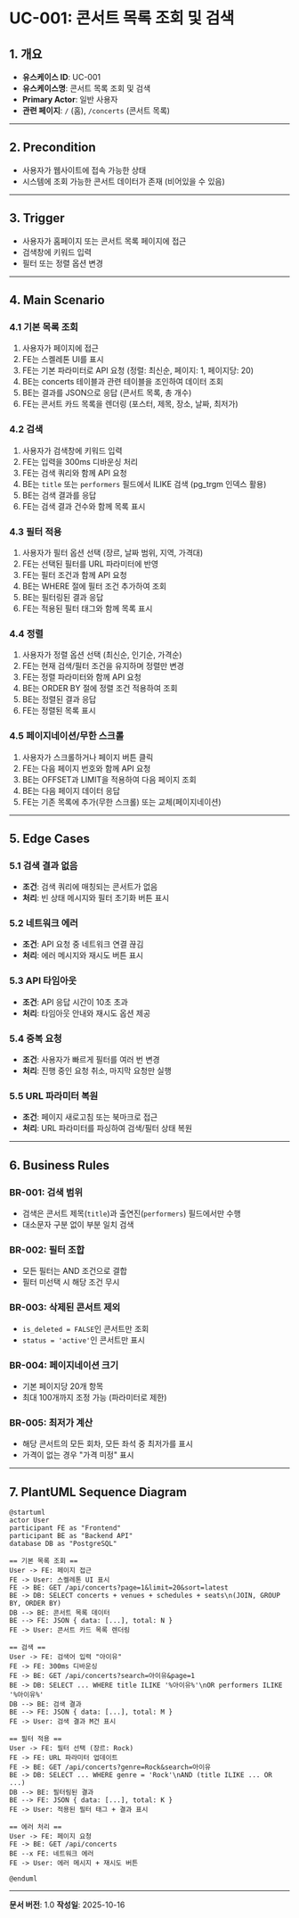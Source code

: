 # UC-001: 콘서트 목록 조회 및 검색

## 1. 개요
- **유스케이스 ID**: UC-001
- **유스케이스명**: 콘서트 목록 조회 및 검색
- **Primary Actor**: 일반 사용자
- **관련 페이지**: `/` (홈), `/concerts` (콘서트 목록)

---

## 2. Precondition
- 사용자가 웹사이트에 접속 가능한 상태
- 시스템에 조회 가능한 콘서트 데이터가 존재 (비어있을 수 있음)

---

## 3. Trigger
- 사용자가 홈페이지 또는 콘서트 목록 페이지에 접근
- 검색창에 키워드 입력
- 필터 또는 정렬 옵션 변경

---

## 4. Main Scenario

### 4.1 기본 목록 조회
1. 사용자가 페이지에 접근
2. FE는 스켈레톤 UI를 표시
3. FE는 기본 파라미터로 API 요청 (정렬: 최신순, 페이지: 1, 페이지당: 20)
4. BE는 concerts 테이블과 관련 테이블을 조인하여 데이터 조회
5. BE는 결과를 JSON으로 응답 (콘서트 목록, 총 개수)
6. FE는 콘서트 카드 목록을 렌더링 (포스터, 제목, 장소, 날짜, 최저가)

### 4.2 검색
1. 사용자가 검색창에 키워드 입력
2. FE는 입력을 300ms 디바운싱 처리
3. FE는 검색 쿼리와 함께 API 요청
4. BE는 `title` 또는 `performers` 필드에서 ILIKE 검색 (pg_trgm 인덱스 활용)
5. BE는 검색 결과를 응답
6. FE는 검색 결과 건수와 함께 목록 표시

### 4.3 필터 적용
1. 사용자가 필터 옵션 선택 (장르, 날짜 범위, 지역, 가격대)
2. FE는 선택된 필터를 URL 파라미터에 반영
3. FE는 필터 조건과 함께 API 요청
4. BE는 WHERE 절에 필터 조건 추가하여 조회
5. BE는 필터링된 결과 응답
6. FE는 적용된 필터 태그와 함께 목록 표시

### 4.4 정렬
1. 사용자가 정렬 옵션 선택 (최신순, 인기순, 가격순)
2. FE는 현재 검색/필터 조건을 유지하며 정렬만 변경
3. FE는 정렬 파라미터와 함께 API 요청
4. BE는 ORDER BY 절에 정렬 조건 적용하여 조회
5. BE는 정렬된 결과 응답
6. FE는 정렬된 목록 표시

### 4.5 페이지네이션/무한 스크롤
1. 사용자가 스크롤하거나 페이지 버튼 클릭
2. FE는 다음 페이지 번호와 함께 API 요청
3. BE는 OFFSET과 LIMIT을 적용하여 다음 페이지 조회
4. BE는 다음 페이지 데이터 응답
5. FE는 기존 목록에 추가(무한 스크롤) 또는 교체(페이지네이션)

---

## 5. Edge Cases

### 5.1 검색 결과 없음
- **조건**: 검색 쿼리에 매칭되는 콘서트가 없음
- **처리**: 빈 상태 메시지와 필터 초기화 버튼 표시

### 5.2 네트워크 에러
- **조건**: API 요청 중 네트워크 연결 끊김
- **처리**: 에러 메시지와 재시도 버튼 표시

### 5.3 API 타임아웃
- **조건**: API 응답 시간이 10초 초과
- **처리**: 타임아웃 안내와 재시도 옵션 제공

### 5.4 중복 요청
- **조건**: 사용자가 빠르게 필터를 여러 번 변경
- **처리**: 진행 중인 요청 취소, 마지막 요청만 실행

### 5.5 URL 파라미터 복원
- **조건**: 페이지 새로고침 또는 북마크로 접근
- **처리**: URL 파라미터를 파싱하여 검색/필터 상태 복원

---

## 6. Business Rules

### BR-001: 검색 범위
- 검색은 콘서트 제목(`title`)과 출연진(`performers`) 필드에서만 수행
- 대소문자 구분 없이 부분 일치 검색

### BR-002: 필터 조합
- 모든 필터는 AND 조건으로 결합
- 필터 미선택 시 해당 조건 무시

### BR-003: 삭제된 콘서트 제외
- `is_deleted = FALSE`인 콘서트만 조회
- `status = 'active'`인 콘서트만 표시

### BR-004: 페이지네이션 크기
- 기본 페이지당 20개 항목
- 최대 100개까지 조정 가능 (파라미터로 제한)

### BR-005: 최저가 계산
- 해당 콘서트의 모든 회차, 모든 좌석 중 최저가를 표시
- 가격이 없는 경우 "가격 미정" 표시

---

## 7. PlantUML Sequence Diagram

```plantuml
@startuml
actor User
participant FE as "Frontend"
participant BE as "Backend API"
database DB as "PostgreSQL"

== 기본 목록 조회 ==
User -> FE: 페이지 접근
FE -> User: 스켈레톤 UI 표시
FE -> BE: GET /api/concerts?page=1&limit=20&sort=latest
BE -> DB: SELECT concerts + venues + schedules + seats\n(JOIN, GROUP BY, ORDER BY)
DB --> BE: 콘서트 목록 데이터
BE --> FE: JSON { data: [...], total: N }
FE -> User: 콘서트 카드 목록 렌더링

== 검색 ==
User -> FE: 검색어 입력 "아이유"
FE -> FE: 300ms 디바운싱
FE -> BE: GET /api/concerts?search=아이유&page=1
BE -> DB: SELECT ... WHERE title ILIKE '%아이유%'\nOR performers ILIKE '%아이유%'
DB --> BE: 검색 결과
BE --> FE: JSON { data: [...], total: M }
FE -> User: 검색 결과 M건 표시

== 필터 적용 ==
User -> FE: 필터 선택 (장르: Rock)
FE -> FE: URL 파라미터 업데이트
FE -> BE: GET /api/concerts?genre=Rock&search=아이유
BE -> DB: SELECT ... WHERE genre = 'Rock'\nAND (title ILIKE ... OR ...)
DB --> BE: 필터링된 결과
BE --> FE: JSON { data: [...], total: K }
FE -> User: 적용된 필터 태그 + 결과 표시

== 에러 처리 ==
User -> FE: 페이지 요청
FE -> BE: GET /api/concerts
BE --x FE: 네트워크 에러
FE -> User: 에러 메시지 + 재시도 버튼

@enduml
```

---

**문서 버전**: 1.0
**작성일**: 2025-10-16
